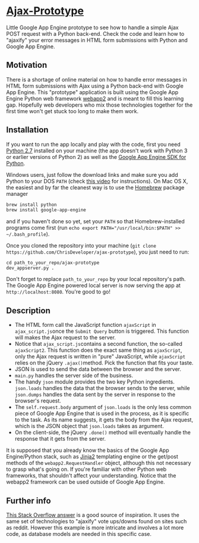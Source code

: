 # [Ajax-Prototype](http://ajax-prototype.appspot.com/) #

Little Google App Engine prototype to see how to handle a simple Ajax POST request with a Python back-end. Check the code and learn how to "ajaxify" your error messages in HTML form submissions with Python and Google App Engine.

## Motivation ##
There is a shortage of online material on how to handle error messages in HTML form submissions with Ajax using a Python back-end with Google App Engine. This "prototype" application is built using the Google App Engine Python web framework [webapp2](https://webapp-improved.appspot.com/) and is meant to fill this learning gap. Hopefully web developers who mix those technologies together for the first time won't get stuck too long to make them work.

## Installation ##
If you want to run the app locally and play with the code, first you need [Python 2.7](https://www.python.org/download/releases/2.7/) installed on your machine (the app doesn't work with Python 3 or earlier versions of Python 2) as well as the [Google App Engine SDK for Python](https://developers.google.com/appengine/downloads). 

Windows users, just follow the download links and make sure you add Python to your DOS `PATH` (check [this video](http://showmedo.com/videotutorials/video?name=960000&fromSeriesID=96) for instructions). On Mac OS X, the easiest and by far the cleanest way is to use the [Homebrew](http://brew.sh/) package manager
```bash
brew install python
brew install google-app-engine
```

and if you haven't done so yet, set your `PATH` so that Homebrew-installed programs come first (run `echo export PATH="/usr/local/bin:$PATH" >> ~/.bash_profile`).


Once you cloned the repository into your machine (`git clone https://github.com/ChrisDeveloper/ajax-prototype`), you just need to run:
```
cd path_to_your_repo/ajax-prototype
dev_appserver.py .
```
Don't forget to replace `path_to_your_repo` by your local repository's path. The Google App Engine powered local server is now serving the app at `http://localhost:8080`. You're good to go!

## Description ##
- The HTML form call the JavaScript function `ajaxScript` in `ajax_script.js`once the `Submit Query` button is triggered. This function will makes the Ajax request to the server.
- Notice that `ajax_script.js`contains a second function, the so-called `ajaxScript2`. This function does the exact same thing as `ajaxScript`, only the Ajax request is written in "pure" JavaScript, while `ajaxScript` relies on the jQuery `.ajax()`method. Pick the function that fits your taste.
- JSON is used to send the data between the browser and the server. 
- `main.py` handles the server side of the business.
- The handy `json` module provides the two key Python ingredients. `json.loads` handles the data that the browser sends to the server, while `json.dumps` handles the data sent by the server in response to the browser's request.
- The `self.request.body` argument of `json.loads` is the only less common piece of Google App Engine that is used in the process, as it is specific to the task. As its name suggests, it gets the body from the Ajax request, which is the JSON object that `json.loads` takes as argument.
- On the client-side, the jQuery `.done()`  method will eventually handle the response that it gets from the server.

It is supposed that you already know the basics of the Google App Engine/Python stack, such as [Jinja2](http://jinja.pocoo.org/) templating engine or the get/post methods of the `webapp2.RequestHandler` object, although this not necessary to grasp what's going on. If you're familiar with other Python web frameworks, that shouldn't affect your understanding. Notice that the webapp2 framework can be used outside of Google App Engine.

## Further info ##
[This Stack Overflow answer](http://stackoverflow.com/a/22053890/3190077) is a good source of inspiration. It uses the same set of technologies to "ajaxify" vote ups/downs found on sites such as reddit. However this example is more intricate and involves a lot more code, as database models are needed in this specific case.